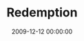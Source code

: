 ---
layout: series
series: "Redemption"
permalink: "/redemption/"
title: Redemption
date: 2009-12-12 00:00:00
endDate: 2009-12-13 00:00:00
description: "Jesus came to be the great rescuer of all people."
src: "http://s3.amazonaws.com/crossroads-media/images/legacy/content/Redemption_90x90.jpg"
---